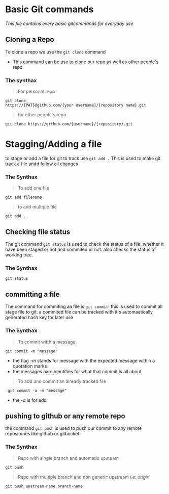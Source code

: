 # Basic Git commands
*This file contains every basic gitcommands for everyday use*

## Cloning a Repo
To clone a repo we use the `git clone` command
- This command can be use to clone our repo as well as other people's repo
### The synthax
> For personal repo
```
git clone
https://{PAT}@github.com/{your username}/{repository name}.git
```
> for other people's repo
```
git clone https://github.com/{username}/{repository}.git
```
# Stagging/Adding a file
to stage or add a file for git to track
use `git add .` This is used to make git track a file andd follow all changes
### The Synthax
> To add one file
```
git add filename
```
>to add multiple file
```
git add .
```

## Checking file status
The git command `git status` is used to check the status of a file. whether it have been staged or not and commited or not. also checks the status of working tree.
### The Synthax
```
git status
```

## committing a file
The command for commiting aa file  is `git commit`. this is used to commit all stage file to git. a commited file can be tracked with it's automaatically generated hash key for later use 
### The Synthax
> To commit witth a message
```
git commit -m "message" 
```
- the flag *-m* stands for message with the expected message within a quotation marks
- the messages aare identifies for what that commit is all about
> To add and commit an already tracked file
```
 git commit -a -m "message"
 ```
 - the *-a* is for add

 ## pushing to github or any remote repo
 the command `git push` is used to push
 our  commit to any remote repositories like github or gitbucket
 ### The Synthax
 > Repo with single branch and automatic upsteam
 ```
 git push
 ```
 > Repo with multiple branch and non generic upstream *i.e: origin*
 ```
 git push upstream-name branch-name
 ```